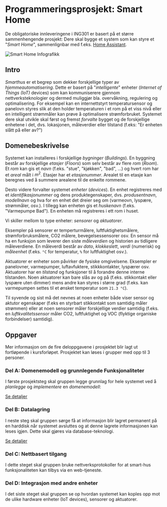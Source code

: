 # Programmeringsprosjekt: Smart Home

De obligatoriske innleveringene i ING301 er basert på et større sammenhengende prosjekt: 
Dere skal bygge et system som kan styre et "_Smart Home_", sammenlignbar med f.eks. [Home Assistant](https://www.home-assistant.io/).

![Smart Home Infografikk](../resources/images/smart-home.jpg)

## Intro

_Smarthus_ er et begrep som dekker forskjellige typer av _hjemmeautomatisering_.
Dette er basert på "_intelligente_" enheter (_Internet of Things (IoT)_ devices) som kan kommuniserere gjennom nettverksteknologier og dermed muliggjør bla. overvåkning, regulering og optimalisering.
For eksempel kan en internettstyrt temperatursensor og panelovn styres slik at den holder temperaturen i et rom på et viss nivå eller en intelligent strømmåler kan prøve å optimalisere strømforbruket.
Systemet dere skal utvikle skal først og fremst _forvalte_ bygget og de forskjellige enhetene i det, dvs. lokasjonen, måleverdier eller tilstand (f.eks: "Er enheten slått på eller av?")

## Domenebeskrivelse

Systemet kan installeres i forskjellige _bygninger_ (_Buildings_).
En byggning består av forskjellige _etasjer_ (_Floors_) som selv består av flere _rom_ (_Room_).
Et _rom_ kan gis et _navn_ (f.eks. "stue", "kjøkken", "bad", ...) og hvert rom har et _areal_ målt i $m^2$.
Etasjer har et _etasjenummer_. Arealet til en etasje kan beregnes ved å summere arealene til de enkelte rommene.

Desto videre forvalter systemet _enheter_ (_devices_).
En enhet registreres med et _identifikasjonummer_ og dens produktegenskaper, dvs. _produsentnavn_, _modellnavn_ og hva for en enhet det dreier seg om (varmeovn, lyspære, strømmåler, osv.).
I tillegg kan enheten gis et _huskenavn_ (f.eks. "Varmepumpe Bad"). 
En enheten må registreres i ett rom i huset.

Vi skiller mellom to type enheter: _sensorer_ og _aktuatorer_. 

Eksempler på sensorer er temperturmålere, luftfuktighetsmålere, strømforbruksmålere, CO2 målere, bevegelsessensorer osv.
En sensor må ha en funksjon som leverer den siste _måleverdien_ og historien av tidligere måleverdiene.
En måleverdi består av _dato_, _klokkeslett_, _verdi_ (numerisk) og _måleenhet_ (f.eks. `°C` for temperatur, `%` for luftfuktighet osv.).

Aktuatorer er enheter som påvirker de fysiske omgivelsene.
Eksempler er panelovner, varmepumper, luftavfuktere, stikkkontakter, lyspærer osv. 
Aktuatorer har en _tilstand_ og funksjoner til å forandre denne interne tilstanden.
Noen aktuatorer kan bare slås av og på (f.eks. stikkontakt eller lyspære uten dimmer) mens andre kan styres i større grad (f.eks. kan varmepumpen settes til et ønsket temperatur som `21.3 °C`).

Til syvende og sist må det nevnes at noen enheter både viser sensor og aktutor egenskaper (f.eks en styrbart stikkontakt som samtidig måler strømmen) eller at noen sensorer måler forskjellige verdier samtidig (f.eks. en _luftkvalitetssensor_ måler CO2, luftfuktighet og VOC (flyktige organiske forbindelser) samtidig).


## Oppgaver

Mer informasjon om de fire deloppgavene i prosjektet blir lagt ut fortløpende i kursforløpet. Prosjektet kan løses i grupper med opp til 3 personer.

### Del A: Domenemodell og grunnlegende Funksjonaliteter

I første prosjektsteg skal gruppen legge grunnlag for hele systemet ved å _planlegge_ og _implementere_ en _domenemodell_:

[Se detaljer](https://github.com/selabhvl/ing301-projectpartA-startcode)

### Del B: Datalagring

I neste steg skal gruppen sørge få at informasjon blir lagret permanent på en harddisk når systemet avsluttes og at denne lagrete informasjonen kan leses igjen. Dette skal gjøres via database-teknologi.

[Se detaljer](https://github.com/selabhvl/ing301-projectpartB-startcode)

### Del C: Nettbasert tilgang

I dette steget skal gruppen bruke nettverksprotokoller for at smart-hus funksjonaliteten kan tilbys via en web-tjeneste. 

### Del D: Integrasjon med andre enheter

I det siste steget skal gruppen se op hvordan systemet kan koples opp mot de ulike hardware enheter (IoT devices), sensorer og aktuatorer.

